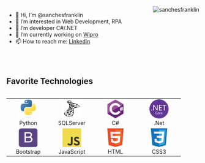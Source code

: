 <a href="#title">
<img align="right" src="https://github-readme-stats.vercel.app/api?username=sanchesfranklin&show_icons=true&locale=en" alt="sanchesfranklin" />
</a>

- 👋 Hi, I’m @sanchesfranklin
- 👀 I’m interested in Web Development, RPA
- 🌱 I’m developer C#/.NET
- 🔭 I’m currently working on <a target="_blank" href="https://www.wipro.com/pt-BR/overview/">Wipro</a>
- 📫 How to reach me: <a target="_blank"  href="https://www.linkedin.com/in/sanches-franklin/">Linkedin</a>

<br>
<br>

## Favorite Technologies

<a align="left">
<table align="left">
    <tr>
        <td align="center" width="100">
            <img src="img/python-original.svg" width="50" height="50" alt="Python" />
            <br>Python
        </td>
        <td align="center" width="100">
            <img src="img/microsoftsqlserver-plain.svg" width="50" height="50" alt="SQLServer" />
            <br>SQLServer
        </td>
        <td align="center" width="100">
            <img src="img/csharp-original.svg" width="50" height="50" alt="C#" />
            <br>C#
        </td>
        <td align="center" width="100">
        <img src="img/dotnetcore-original.svg" width="50" height="50" alt=".Net" />
          <br>.Net
      </td>
      <tr>
        <td align="center" width="100">
              <img src="img/bootstrap-plain.svg" width="50" height="50" alt="Bootstrap" />
          <br>Bootstrap
      </td>
      <td align="center" width="100">
        <img src="img/javascript-original.svg" width="50" height="50" alt="JavaScript" />
        <br>JavaScript
      </td>
      <td align="center" width="100">
        <img src="img/html5-original.svg" width="50" height="50" alt="Html5" />
        <br>HTML
      </td>
      <td align="center" width="100">
        <img src="img/css3-original.svg" width="50" height="50" alt="Css3" />
        <br>CSS3
      </td>
      </tr>
    </tr>
</table>
</a>

<!---
sanchesfranklin/sanchesfranklin is a ✨ special ✨ repository because its `README.md` (this file) appears on your GitHub profile.
You can click the Preview link to take a look at your changes.
--->
